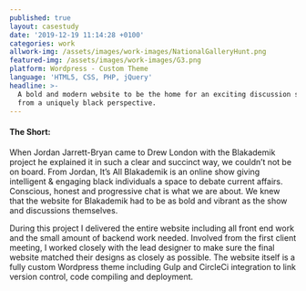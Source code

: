 ```yaml
---
published: true
layout: casestudy
date: '2019-12-19 11:14:28 +0100'
categories: work
allwork-img: /assets/images/work-images/NationalGalleryHunt.png
featured-img: /assets/images/work-images/G3.png
platform: Wordpress - Custom Theme
language: 'HTML5, CSS, PHP, jQuery'
headline: >-
  A bold and modern website to be the home for an exciting discussion series 
  from a uniquely black perspective.
---
```

#### The Short:

When Jordan Jarrett-Bryan came to Drew London with the Blakademik project he explained it in such a clear and succinct way, we couldn’t not be on board. From Jordan, It’s All Blakademik is an online show giving intelligent & engaging black individuals a space to debate current affairs. Conscious, honest and progressive chat is what we are about.
We knew that the website for Blakademik had to be as bold and vibrant as the show and discussions themselves. 

During this project I delivered the entire website including all front end work and the small amount of backend work needed. Involved from the first client meeting, I worked closely with the lead designer to make sure the final website matched their designs as closely as possible. 
The website itself is a fully custom Wordpress theme including Gulp and CircleCi integration to link version control, code compiling and deployment. 
